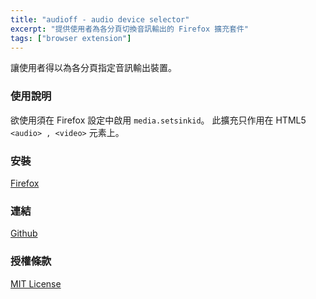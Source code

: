 ```yaml
---
title: "audioff - audio device selector"
excerpt: "提供使用者為各分頁切換音訊輸出的 Firefox 擴充套件"
tags: ["browser extension"]
---
```


讓使用者得以為各分頁指定音訊輸出裝置。

### 使用說明

欲使用須在 Firefox 設定中啟用 `media.setsinkid`。
此擴充只作用在 HTML5 `<audio> , <video>` 元素上。

### 安裝

[Firefox](https://addons.mozilla.org/zh-TW/firefox/addon/audioff-audio-device-selector/)

### 連結

[Github](https://github.com/chuang861012/audioff)

### 授權條款

[MIT License](https://github.com/chuang861012/audioff/blob/master/LICENSE)
